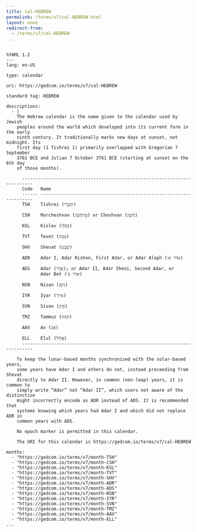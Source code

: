 ```yaml
---
title: cal-HEBREW
permalink: /terms/v7/cal-HEBREW.html
layout: none
redirect-from:
  - /terms/v7/cal-HEBREW
...
```


```

%YAML 1.2
---
lang: en-US

type: calendar

uri: https://gedcom.io/terms/v7/cal-HEBREW

standard tag: HEBREW

descriptions:
  - |
    The Hebrew calendar is the name given to the calendar used by Jewish
    peoples around the world which developed into its current form in the early
    ninth century. It traditionally marks new days at sunset, not midnight. Its
    first day (1 Tishrei 1) primarily overlapped with Gregorian 7 September
    3761 BCE and Julian 7 October 3761 BCE (starting at sunset on the 6th day
    of those months).
    
      --------------------------------------------------------------------------
      Code   Name
      ------ -------------------------------------------------------------------
      TSH    Tishrei (תִּשְׁרֵי)
    
      CSH    Marcheshvan (מַרְחֶשְׁוָן) or Cheshvan (חֶשְׁוָן)
    
      KSL    Kislev (כִּסְלֵו)
    
      TVT    Tevet (טֵבֵת)
    
      SHV    Shevat (שְׁבָט)
    
      ADR    Adar I, Adar Rishon, First Adar, or Adar Aleph (אדר א׳)
    
      ADS    Adar (אֲדָר); or Adar II, Adar Sheni, Second Adar, or
             Adar Bet (אדר ב׳)
    
      NSN    Nisan (נִיסָן)
    
      IYR    Iyar (אִייָר)
    
      SVN    Sivan (סִיוָן)
    
      TMZ    Tammuz (תַּמּוּז)
    
      AAV    Av (אָב)
    
      ELL    Elul (אֱלוּל)
      --------------------------------------------------------------------------
    
    To keep the lunar-based months synchronized with the solar-based years,
    some years have Adar I and others do not, instead proceeding from Shevat
    directly to Adar II. However, in common (non-leap) years, it is common to
    simply write “Adar” not “Adar II”, which users not aware of the distinction
    might incorrectly encode as ADR instead of ADS. It is recommended that
    systems knowing which years had Adar I and which did not replace ADR in
    common years with ADS.
    
    No epoch marker is permitted in this calendar.
    
    The URI for this calendar is https://gedcom.io/terms/v7/cal-HEBREW

months:
  - "https://gedcom.io/terms/v7/month-TSH"
  - "https://gedcom.io/terms/v7/month-CSH"
  - "https://gedcom.io/terms/v7/month-KSL"
  - "https://gedcom.io/terms/v7/month-TVT"
  - "https://gedcom.io/terms/v7/month-SHV"
  - "https://gedcom.io/terms/v7/month-ADR"
  - "https://gedcom.io/terms/v7/month-ADS"
  - "https://gedcom.io/terms/v7/month-NSN"
  - "https://gedcom.io/terms/v7/month-IYR"
  - "https://gedcom.io/terms/v7/month-SVN"
  - "https://gedcom.io/terms/v7/month-TMZ"
  - "https://gedcom.io/terms/v7/month-AAV"
  - "https://gedcom.io/terms/v7/month-ELL"
...

```
